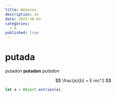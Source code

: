 ```yaml
---
title: Webazos
description: as
date: 2023-10-03
categories:
  - a
published: true
---
```


# putada

putadon **putadon** _putadon_

$$
\frac{a}{b} = E mc^2
$$

```javascript
let a = Object.entries(a);
```
